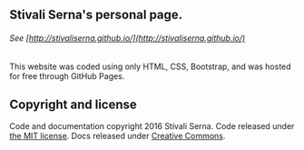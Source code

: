 ## Stivali Serna's personal page.

###### See [http://stivaliserna.github.io/](http://stivaliserna.github.io/)

This website was coded using only HTML, CSS, Bootstrap, 
and was hosted for free through GitHub Pages. 

## Copyright and license

Code and documentation copyright 2016 Stívali Serna. Code released under [the MIT license](https://github.com/stivaliserna/stivaliserna.github.io/blob/master/License.md). Docs released under [Creative Commons](http://creativecommons.org/licenses/by-nc-sa/4.0/).
